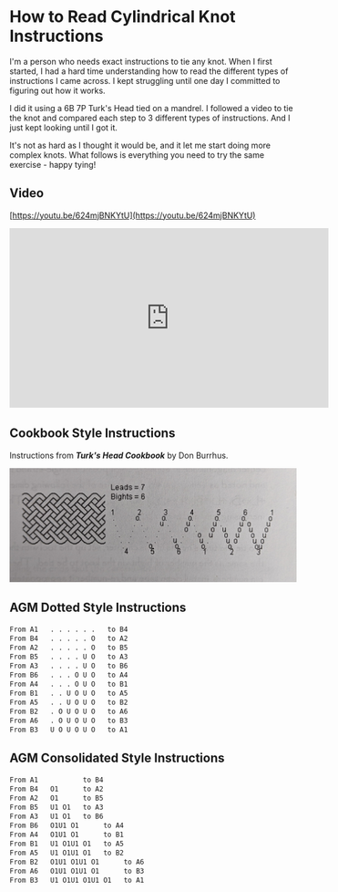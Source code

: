 # How to Read Cylindrical Knot Instructions

I'm a person who needs exact instructions to tie any knot. When I first started, I had a hard time understanding how to read the different types of instructions I came across. I kept struggling until one day I committed to figuring out how it works. 

I did it using a 6B 7P Turk's Head tied on a mandrel. I followed a video to tie the knot and compared each step to 3 different types of instructions. And I just kept looking until I got it. 

It's not as hard as I thought it would be, and it let me start doing more complex knots. What follows is everything you need to try the same exercise - happy tying!

## Video

[https://youtu.be/624mjBNKYtU](https://youtu.be/624mjBNKYtU)

<iframe width="560" height="315" src="https://www.youtube.com/embed/624mjBNKYtU" title="YouTube video player" frameborder="0" allow="accelerometer; autoplay; clipboard-write; encrypted-media; gyroscope; picture-in-picture" allowfullscreen></iframe>

## Cookbook Style Instructions

Instructions from ***Turk's Head Cookbook*** by Don Burrhus. 

![Instructions from Turk's Head Cookbook](../assets/images/instructions_thk-7l-6b_cookbook-style.jpg)


## AGM Dotted Style Instructions

```
From A1   . . . . . .   to B4
From B4   . . . . . O   to A2
From A2   . . . . . O   to B5
From B5   . . . . U O   to A3
From A3   . . . . U O   to B6
From B6   . . . O U O   to A4
From A4   . . . O U O   to B1
From B1   . . U O U O   to A5
From A5   . . U O U O   to B2
From B2   . O U O U O   to A6
From A6   . O U O U O   to B3
From B3   U O U O U O   to A1
```

## AGM Consolidated Style Instructions

```
From A1           to B4
From B4   O1      to A2
From A2   O1      to B5
From B5   U1 O1   to A3
From A3   U1 O1   to B6
From B6   O1U1 O1      to A4
From A4   O1U1 O1      to B1
From B1   U1 O1U1 O1   to A5
From A5   U1 O1U1 O1   to B2
From B2   O1U1 O1U1 O1      to A6
From A6   O1U1 O1U1 O1      to B3
From B3   U1 O1U1 O1U1 O1   to A1
```

